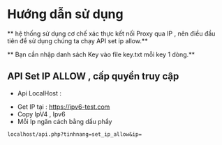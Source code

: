 # Hướng dẫn sử dụng
** hệ thống sử dụng cơ chế xác thực kết nối Proxy qua IP , nên điều đầu tiên để sử dụng chúng ta chạy API set ip allow.**

** Bạn cần nhập danh sách Key vào file key.txt mỗi key 1 dòng.**

## API Set IP ALLOW , cấp quyền truy cập
* Api LocalHost :
- Get IP tại : https://ipv6-test.com
- Copy IpV4 , Ipv6
- Mỗi Ip ngăn cách bằng dấu phẩy
```
localhost/api.php?tinhnang=set_ip_allow&ip=
```
